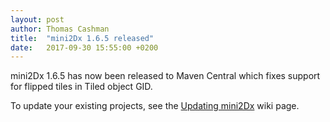 ```yaml
---
layout: post
author: Thomas Cashman
title:  "mini2Dx 1.6.5 released"
date:   2017-09-30 15:55:00 +0200
---
```


mini2Dx 1.6.5 has now been released to Maven Central which fixes support for flipped tiles in Tiled object GID.

To update your existing projects, see the [Updating mini2Dx](https://github.com/mini2Dx/mini2Dx/wiki/Updating-mini2Dx) wiki page.
<!--more-->